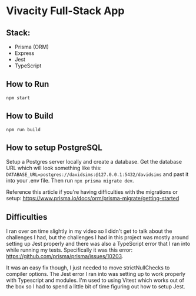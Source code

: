 # Vivacity Full-Stack App

## Stack:

- Prisma (ORM)
- Express
- Jest
- TypeScript

## How to Run

`npm start`

## How to Build

`npm run build`

## How to setup PostgreSQL

Setup a Postgres server locally and create a database. Get the database URL which will look something like this: `DATABASE_URL=postgres://davidsims:@127.0.0.1:5432/davidsims` and past it into your .env file. Then run `npx prisma migrate dev`.

Reference this article if you're having difficulties with the migrations or setup:
https://www.prisma.io/docs/orm/prisma-migrate/getting-started

## Difficulties

I ran over on time slightly in my video so I didn't get to talk about the challenges I had, but the challenges I had in this project was mostly around setting up Jest properly and there was also a TypeScript error that I ran into while running my tests.
Specifically it was this error: https://github.com/prisma/prisma/issues/10203.

It was an easy fix though, I just needed to move strictNullChecks to compiler options. The Jest error I ran into was setting up to work properly with Typescript and modules.
I'm used to using Vitest which works out of the box so I had to spend a little bit of time figuring out how to setup Jest.
